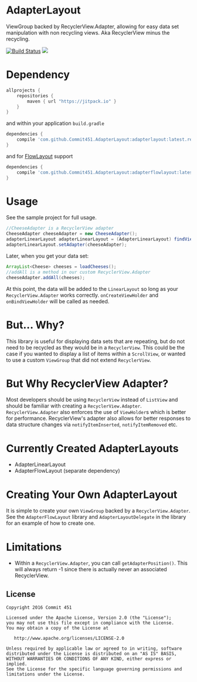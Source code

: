 # AdapterLayout
ViewGroup backed by RecyclerView.Adapter, allowing for easy data set manipulation with non recycling views. Aka RecyclerView minus the recycling.

[![Build Status](https://travis-ci.org/Commit451/AdapterLayout.svg?branch=master)](https://travis-ci.org/Commit451/AdapterLayout) [![](https://jitpack.io/v/Commit451/AdapterLayout.svg)](https://jitpack.io/#Commit451/AdapterLayout)

# Dependency
```gradle
allprojects {
    repositories {
        maven { url "https://jitpack.io" }
    }
}
```
and within your application `build.gradle`

```gradle
dependencies {
    compile 'com.github.Commit451.AdapterLayout:adapterlayout:latest.release.here'
}
```
and for [FlowLayout](https://github.com/blazsolar/FlowLayout) support
```gradle
dependencies {
    compile 'com.github.Commit451.AdapterLayout:adapterflowlayout:latest.release.here'
}
```

# Usage
See the sample project for full usage.
```java
//CheeseAdapter is a RecyclerView adapter
CheeseAdapter cheeseAdapter = new CheeseAdapter();
adapterLinearLayout adapterLinearLayout = (AdapterLinearLayout) findViewById(R.id.adapter_linear_layout);
adapterLinearLayout.setAdapter(cheeseAdapter);
```
Later, when you get your data set:
```java
ArrayList<Cheese> cheeses = loadCheeses();
//addAll is a method in our custom RecyclerView.Adapter
cheeseAdapter.addAll(cheeses);
```
At this point, the data will be added to the `LinearLayout` so long as your `RecyclerView.Adapter` works correctly. `onCreateViewHolder` and `onBindViewHolder` will be called as needed.

# But... Why?
This library is useful for displaying data sets that are repeating, but do not need to be recycled as they would be in a `RecyclerView`. This could be the case if you wanted to display a list of items within a `ScrollView`, or wanted to use a custom `ViewGroup` that did not extend `RecyclerView`.

# But Why RecyclerView Adapter?
Most developers should be using `RecyclerView` instead of `ListView` and should be familiar with creating a `RecyclerView.Adapter`. `RecyclerView.Adapter` also enforces the use of `ViewHolder`s which is better for performance. RecyclerView's adapter also allows for better responses to data structure changes via `notifyItemInserted`, `notifyItemRemoved` etc.

# Currently Created AdapterLayouts
- AdapterLinearLayout
- AdapterFlowLayout (separate dependency)

# Creating Your Own AdapterLayout
It is simple to create your own `ViewGroup` backed by a `RecyclerView.Adapter`. See the `AdapterFlowLayout` library and `AdapterLayoutDelegate` in the library for an example of how to create one.

# Limitations
- Within a `RecyclerView.Adapter`, you can call `getAdapterPosition()`. This will always return -1 since there is actually never an associated RecyclerView.

License
--------

    Copyright 2016 Commit 451

    Licensed under the Apache License, Version 2.0 (the "License");
    you may not use this file except in compliance with the License.
    You may obtain a copy of the License at

       http://www.apache.org/licenses/LICENSE-2.0

    Unless required by applicable law or agreed to in writing, software
    distributed under the License is distributed on an "AS IS" BASIS,
    WITHOUT WARRANTIES OR CONDITIONS OF ANY KIND, either express or implied.
    See the License for the specific language governing permissions and
    limitations under the License.
